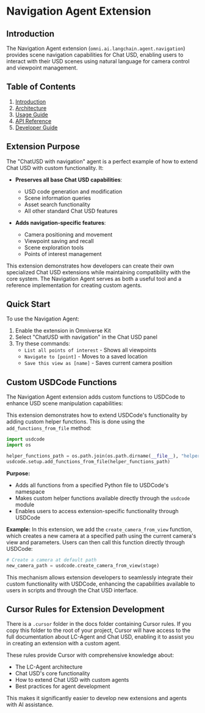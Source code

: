 # Navigation Agent Extension

## Introduction

The Navigation Agent extension (`omni.ai.langchain.agent.navigation`) provides scene navigation capabilities for Chat USD, enabling users to interact with their USD scenes using natural language for camera control and viewpoint management.

## Table of Contents

1. [Introduction](introduction.md)
2. [Architecture](architecture.md)
3. [Usage Guide](usage_guide.md)
4. [API Reference](api_reference.md)
7. [Developer Guide](extending_chat_usd_with_custom_agents.md)

## Extension Purpose

The "ChatUSD with navigation" agent is a perfect example of how to extend Chat USD with custom functionality. It:

- **Preserves all base Chat USD capabilities**:
  - USD code generation and modification
  - Scene information queries
  - Asset search functionality
  - All other standard Chat USD features

- **Adds navigation-specific features**:
  - Camera positioning and movement
  - Viewpoint saving and recall
  - Scene exploration tools
  - Points of interest management

This extension demonstrates how developers can create their own specialized Chat USD extensions while maintaining compatibility with the core system. The Navigation Agent serves as both a useful tool and a reference implementation for creating custom agents.

## Quick Start

To use the Navigation Agent:

1. Enable the extension in Omniverse Kit
2. Select "ChatUSD with navigation" in the Chat USD panel
3. Try these commands:
   - `List all points of interest` - Shows all viewpoints
   - `Navigate to [point]` - Moves to a saved location
   - `Save this view as [name]` - Saves current camera position

## Custom USDCode Functions

The Navigation Agent extension adds custom functions to USDCode to enhance USD scene manipulation capabilities:

This extension demonstrates how to extend USDCode's functionality by adding custom helper functions. This is done using the `add_functions_from_file` method:

```python
import usdcode
import os

helper_functions_path = os.path.join(os.path.dirname(__file__), "helpers", "helper_functions.py")
usdcode.setup.add_functions_from_file(helper_functions_path)
```

**Purpose:**
- Adds all functions from a specified Python file to USDCode's namespace
- Makes custom helper functions available directly through the `usdcode` module
- Enables users to access extension-specific functionality through USDCode

**Example:**
In this extension, we add the `create_camera_from_view` function, which creates a new camera at a specified path using the current camera's view and parameters. Users can then call this function directly through USDCode:

```python
# Create a camera at default path
new_camera_path = usdcode.create_camera_from_view(stage)
```

This mechanism allows extension developers to seamlessly integrate their custom functionality with USDCode, enhancing the capabilities available to users in scripts and through the Chat USD interface.

## Cursor Rules for Extension Development

There is a `.cursor` folder in the docs folder containing Cursor rules. If you copy this folder to the root of your project, Cursor will have access to the full documentation about LC-Agent and Chat USD, enabling it to assist you in creating an extension with a custom agent.

These rules provide Cursor with comprehensive knowledge about:
- The LC-Agent architecture
- Chat USD's core functionality
- How to extend Chat USD with custom agents
- Best practices for agent development

This makes it significantly easier to develop new extensions and agents with AI assistance.
